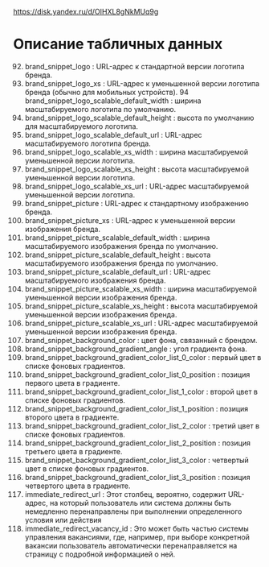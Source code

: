 https://disk.yandex.ru/d/OIHXL8gNkMUq9g

# Описание табличных данных
92. brand_snippet_logo : URL-адрес к стандартной версии логотипа бренда.
93. brand_snippet_logo_xs : URL-адрес к уменьшенной версии логотипа бренда (обычно для мобильных устройств).
94 brand_snippet_logo_scalable_default_width : ширина масштабируемого логотипа по умолчанию.
95. brand_snippet_logo_scalable_default_height : высота по умолчанию для масштабируемого логотипа.
96. brand_snippet_logo_scalable_default_url : URL-адрес масштабируемого логотипа бренда.
97. brand_snippet_logo_scalable_xs_width : ширина масштабируемой уменьшенной версии логотипа.
98. brand_snippet_logo_scalable_xs_height : высота масштабируемой уменьшенной версии логотипа.
99. brand_snippet_logo_scalable_xs_url : URL-адрес масштабируемой уменьшенной версии логотипа.
100. brand_snippet_picture : URL-адрес к стандартному изображению бренда.
101. brand_snippet_picture_xs : URL-адрес к уменьшенной версии изображения бренда.
102. brand_snippet_picture_scalable_default_width : ширина масштабируемого изображения бренда по умолчанию.
103. brand_snippet_picture_scalable_default_height : высота масштабируемого изображения бренда по умолчанию.
104. brand_snippet_picture_scalable_default_url : URL-адрес масштабируемого изображения бренда.
105. brand_snippet_picture_scalable_xs_width : ширина масштабируемой уменьшенной версии изображения бренда.
106. brand_snippet_picture_scalable_xs_height : высота масштабируемой уменьшенной версии изображения бренда.
107. brand_snippet_picture_scalable_xs_url : URL-адрес масштабируемой уменьшенной версии изображения бренда.
108. brand_snippet_background_color : цвет фона, связанный с брендом.
109. brand_snippet_background_gradient_angle : угол градиента фона.
110. brand_snippet_background_gradient_color_list_0_color : первый цвет в списке фоновых градиентов.
111. brand_snippet_background_gradient_color_list_0_position : позиция первого цвета в градиенте.
112. brand_snippet_background_gradient_color_list_1_color : второй цвет в списке фоновых градиентов.
113. brand_snippet_background_gradient_color_list_1_position : позиция второго цвета в градиенте.
114. brand_snippet_background_gradient_color_list_2_color : третий цвет в списке фоновых градиентов.
115. brand_snippet_background_gradient_color_list_2_position : позиция третьего цвета в градиенте.
116. brand_snippet_background_gradient_color_list_3_color : четвертый цвет в списке фоновых градиентов.
117. brand_snippet_background_gradient_color_list_3_position : позиция четвертого цвета в градиенте.
118. immediate_redirect_url : Этот столбец, вероятно, содержит URL-адрес, на который пользователь или система должны быть немедленно перенаправлены при выполнении определенного условия или действия
119. immediate_redirect_vacancy_id : Это может быть частью системы управления вакансиями, где, например, при выборе конкретной вакансии пользователь автоматически перенаправляется на страницу с подробной информацией о ней.
